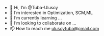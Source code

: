- 👋 Hi, I’m @Tuba-Ulusoy
- 👀 I’m interested in Optimization, SCM,ML
- 🌱 I’m currently learning ...
- 💞️ I’m looking to collaborate on ...
- 📫 How to reach me ulusoytuba@gmail.com

<!---
tubaulusoy/tubaulusoy is a ✨ special ✨ repository because its `README.md` (this file) appears on your GitHub profile.
You can click the Preview link to take a look at your changes.
--->
